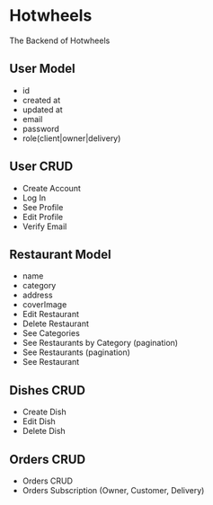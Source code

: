 # Hotwheels

The Backend of Hotwheels

## User Model

- id
- created at
- updated at
- email
- password
- role(client|owner|delivery)

## User CRUD

- Create Account
- Log In
- See Profile
- Edit Profile
- Verify Email

## Restaurant Model

- name
- category
- address
- coverImage
- Edit Restaurant
- Delete Restaurant
- See Categories
- See Restaurants by Category (pagination)
- See Restaurants (pagination)
- See Restaurant

## Dishes CRUD

- Create Dish
- Edit Dish
- Delete Dish

## Orders CRUD

- Orders CRUD
- Orders Subscription (Owner, Customer, Delivery)
